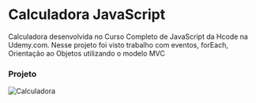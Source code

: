 # Calculadora JavaScript


Calculadora desenvolvida no Curso Completo de JavaScript da Hcode na Udemy.com.
Nesse projeto foi visto trabalho com eventos, forEach, Orientação ao Objetos utilizando o modelo MVC

### Projeto
![Calculadora](https://firebasestorage.googleapis.com/v0/b/hcode-com-br.appspot.com/o/calculadora-hcode.jpg?alt=media&token=5406aa3f-b965-401c-9b4e-654609c78b33)

